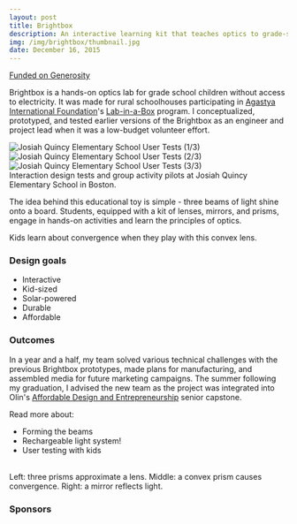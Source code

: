 ```yaml
---
layout: post
title: Brightbox
description: An interactive learning kit that teaches optics to grade-schoolers.
img: /img/brightbox/thumbnail.jpg
date: December 16, 2015
---
```


<div class="position-anchor">
<div class="explosion">
<a href="https://www.generosity.com/education-fundraising/hands-on-learning-in-stem-the-brightbox--2">Funded on Generosity</a>
</div>
</div>

Brightbox is a hands-on optics lab for grade school children without access to electricity. It was made for rural schoolhouses participating in <a href="http://www.agastya.org/lab-in-a-box/">Agastya International Foundation</a>'s <a href="http://www.agastya.org/lab-in-a-box/">Lab-in-a-Box</a> program. I conceptualized, prototyped, and tested earlier versions of the Brightbox as an engineer and project lead when it was a low-budget volunteer effort.

<div class="img_row">
<img class="col one" src="{{ site.baseurl }}/img/brightbox/kids_thumb.jpg" alt="Josiah Quincy Elementary School User Tests (1/3)" title="Josiah Quincy Elementary School User Tests (1/3)" onclick="modalOn(this)"/>
<img class="col one" src="{{ site.baseurl }}/img/brightbox/kids2_thumb.jpg" alt="Josiah Quincy Elementary School User Tests (2/3)" title="Josiah Quincy Elementary School User Tests (2/3)" onclick="modalOn(this)"/>
<img class="col one" src="{{ site.baseurl }}/img/brightbox/kids3_thumb.jpg" alt="Josiah Quincy Elementary School User Tests (3/3)" title="Josiah Quincy Elementary School User Tests (3/3)" onclick="modalOn(this)"/>
</div>
<div class="col three caption">
	Interaction design tests and group activity pilots at Josiah Quincy Elementary School in Boston.
</div>

The idea behind this educational toy is simple - three beams of light shine onto a board. Students, equipped with a kit of lenses, mirrors, and prisms, engage in hands-on activities and learn the principles of optics.

<div class="img_row">
	<img class="col three" src="{{ site.baseurl }}/img/brightbox/convergence.png" alt="" title="example image" onclick="modalOn(this)"/>
</div>
<div class="col three caption">
	Kids learn about convergence when they play with this convex lens.
</div>

<h3>Design goals</h3>
<p>
<ul>
<li>Interactive</li>
<li>Kid-sized</li>
<li>Solar-powered</li>
<li>Durable</li>
<li>Affordable</li>
</ul>
</p>

<h3>Outcomes</h3>
<p></p>
<p>
In a year and a half, my team solved various technical challenges with the previous Brightbox prototypes, made plans for manufacturing, and assembled media for future marketing campaigns. The summer following my graduation, I advised the new team as the project was integrated into Olin's <a href="http://design.olin.edu/courses/ade/">Affordable Design and Entrepreneurship</a> senior capstone.
</p>

Read more about:
<ul>
<li>Forming the beams</li>
<li>Rechargeable light system!</li>
<li>User testing with kids</li>
</ul>

<div class="img_row">
<img class="col one" src="{{ site.baseurl }}/img/brightbox/kit1_thumb.jpg" alt="" title="example image" onclick="modalOn(this)"/>
<img class="col one" src="{{ site.baseurl }}/img/brightbox/kit3_thumb.jpg" alt="" title="example image" onclick="modalOn(this)"/>
<img class="col one" src="{{ site.baseurl }}/img/brightbox/kit5_thumb.jpg" alt="" title="example image" onclick="modalOn(this)"/>
</div>
<div class="col three caption">
	Left: three prisms approximate a lens. Middle: a convex prism causes convergence. Right: a mirror reflects light.
</div>

<h3>Sponsors</h3>
<p>
<div class="img_row">
<a href="http://www.agastya.org/"><img class="col two" src="{{ site.baseurl }}/img/brightbox/agastya.png" alt="" title="example image" style="height: inherit;"/></a>
<a href="http://www.scienceclubforgirls.org/"><img class="col one" src="{{ site.baseurl }}/img/brightbox/scfg.png" alt="" title="example image" style="height: inherit;"/></a>
</div>
</p>